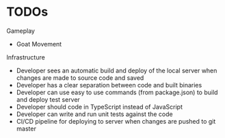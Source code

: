 # TODOs

Gameplay

-   Goat Movement

Infrastructure

-   Developer sees an automatic build and deploy of the local server when changes are made to source code and saved
-   Developer has a clear separation between code and built binaries
-   Developer can use easy to use commands (from package.json) to build and deploy test server
-   Developer should code in TypeScript instead of JavaScript
-   Developer can write and run unit tests against the code
-   CI/CD pipeline for deploying to server when changes are pushed to git master
